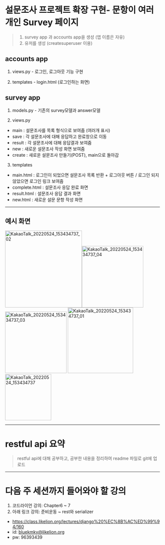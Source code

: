 # 설문조사 프로젝트 확장 구현- 문항이 여러 개인 Survey 페이지 #
> 1. survey app 과 accounts app을 생성 (앱 이름은 자유)
> 2. 유저를 생성 (createsuperuser 이용)

## accounts app ##
1. views.py -  로그인, 로그아웃 기능 구현
 
2. templates -  login.html (로그인하는 화면)
 
## survey app ##
1. models.py - 기존의 survey모델과 answer모델

2. views.py
- main : 설문조사를 목록 형식으로 보여줌 (여러개 표시)
- save : 각 설문조사에 대해 응답하고 완료창으로 이동
- result :  각 설문조사에 대해 응답결과 보여줌
- new : 새로운 설문조사 작성 화면 보여줌
- create : 새로운 설문조사 만들기(POST), main으로 돌아감

3. templates
- main.html : 로그인이 되었으면 설문조사 목록 반환 + 로그아웃 버튼 / 로그인 되지 않았으면 로그인 링크 보여줌
- complete.html : 설문조사 응답 완료 화면
- result.html : 설문조사 응답 결과 화면
- new.html : 새로운 설문 문항 작성 화면

------------
## 예시 화면 ##

<img width="250" alt="KakaoTalk_20220524_153434737_02" src="https://user-images.githubusercontent.com/81216385/170213809-ea3f6efb-4e00-4af9-bd97-21298f953588.png"><img width="200" alt="KakaoTalk_20220524_153434737_04" src="https://user-images.githubusercontent.com/81216385/170213814-153dd7fe-6c86-4e63-88f3-eef4e75e32a0.png">
<img width="200" alt="KakaoTalk_20220524_153434737_03" src="https://user-images.githubusercontent.com/81216385/170213813-187b9099-a8ab-45ac-aebe-798f94ccefb1.png">
<img width="213" alt="KakaoTalk_20220524_153434737_01" src="https://user-images.githubusercontent.com/81216385/170215464-8f8459c4-de23-470e-9d48-1be6684b56cd.png">
<img width="150" alt="KakaoTalk_20220524_153434737" src="https://user-images.githubusercontent.com/81216385/170213816-2a686932-d7fd-4026-9df7-1b4b6c77cec6.png">

------------

# restful api 요약 #
> restful api에 대해 공부하고, 공부한 내용을 정리하여 readme 파일로 git에 업로드

------------

# 다음 주 세션까지 들어와야 할 강의 #

1. 코드라이언 강의: Chapter6 ~ 7
2. 아래 링크 강의: 준비운동 ~ rest와 serializer
 + https://class.likelion.org/lectures/django%20%EC%8B%AC%ED%99%94/160
 + id: bluekmky@likelion.org
 + pw: 96393439
